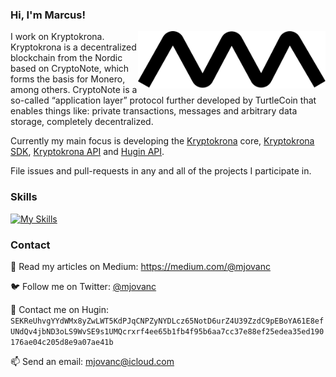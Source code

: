 ### Hi, I'm Marcus!

[<img src="https://raw.githubusercontent.com/kryptokrona/Styleguide/main/Logo/Black%20-%20logo.svg" width=300 align=right>](https://kryptokrona.org/)

I work on Kryptokrona. Kryptokrona is a decentralized blockchain from the Nordic based on CryptoNote, which forms the basis for Monero, among others. CryptoNote is a so-called “application layer” protocol further developed by TurtleCoin that enables things like: private transactions, messages and arbitrary data storage, completely decentralized.

Currently my main focus is developing the [Kryptokrona](https://github.com/kryptokrona/kryptokrona) core, [Kryptokrona SDK](https://github.com/kryptokrona/kryptokrona-sdk), [Kryptokrona API](https://github.com/kryptokrona/kryptokrona-api) and [Hugin API](https://github.com/kryptokrona/hugin-api).

File issues and pull-requests in any and all of the projects I participate in. 

### Skills

[![My Skills](https://skills.thijs.gg/icons?i=java,kotlin,ktor,spring,hibernate,gradle,maven,idea,kubernetes,py,django,flask,js,ts,nodejs,express,git,docker,bash,mysql,postgres,linux,ansible,nginx,jenkins,github,githubactions,gitlab,aws,azure&theme=dark)](https://skills.thijs.gg)


### Contact

🔮 Read my articles on Medium: https://medium.com/@mjovanc

🐦 Follow me on Twitter: [@mjovanc](https://twitter.com/mjovanc/)

💬 Contact me on Hugin: `SEKReUhvgYYdWMx8yZwLWT5KdPJqCNPZyNYDLcz65NotD6urZ4U39ZzdC9pEBoYA61E8efUNdQv4jbND3oLS9WvSE9s1UMQcrxrf4ee65b1fb4f95b6aa7cc37e88ef25edea35ed190176ae04c205d8e9a07ae41b`

📫 Send an email: mjovanc@icloud.com
